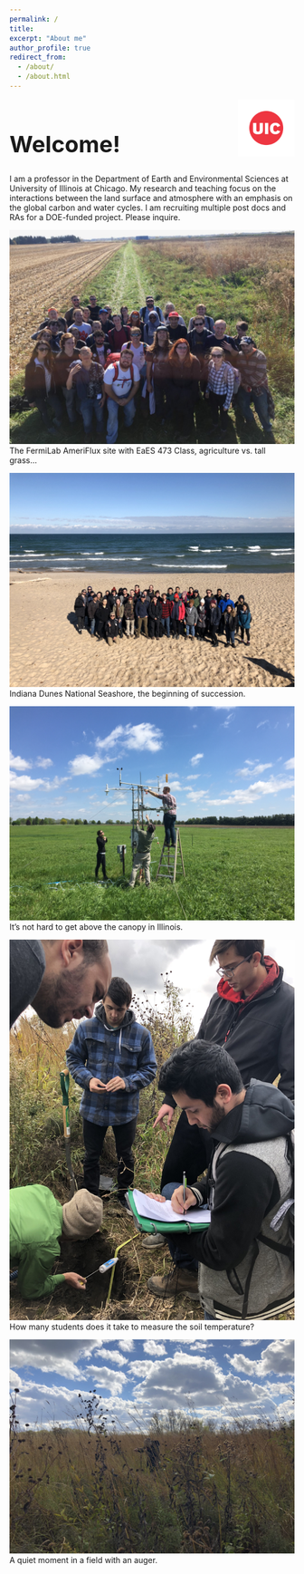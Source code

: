 ```yaml
---
permalink: /
title:
excerpt: "About me"
author_profile: true
redirect_from: 
  - /about/
  - /about.html
---
```


<div style="display: flex; align-items: center; justify-content: space-between; margin-bottom: 2em;">
  <h1 style="font-size: 40px; font-weight: bold; margin-bottom: 0; margin-right: 20px;">Welcome!</h1>
  <img src="https://github.com/Kaludii/mberk.github.io/blob/master/images/main/CAMP.CIRC_.SM_.RED_-300x300.png?raw=true" alt="UIC Logo" style="height: 100px; width: auto;">
</div>

I am a professor in the Department of Earth and Environmental Sciences at University of Illinois at Chicago. My research and teaching focus on the interactions between the land surface and atmosphere with an emphasis on the global carbon and water cycles. I am recruiting multiple post docs and RAs for a DOE-funded project. Please inquire.

![FermiLab AmeriFlux Site](https://github.com/Kaludii/mberk.github.io/blob/master/images/main/xid-53617990_2-1024x768.jpg?raw=true) The FermiLab AmeriFlux site with EaES 473 Class, agriculture vs. tall grass…

![Indiana Dunes National Seashore](https://github.com/Kaludii/mberk.github.io/blob/master/images/main/IMG_0185.jpg?raw=true)Indiana Dunes National Seashore, the beginning of succession.

![Above the canopy in Illinois](https://github.com/Kaludii/mberk.github.io/blob/master/images/main/IMG_3044.jpg?raw=true) It’s not hard to get above the canopy in Illinois.

![Soil temperature measurement](https://github.com/Kaludii/mberk.github.io/blob/master/images/main/IMG_0200-e1541525895314.jpg?raw=true) How many students does it take to measure the soil temperature?

![Field with an auger](https://github.com/Kaludii/mberk.github.io/blob/master/images/main/IMG_0191.jpg?raw=true) A quiet moment in a field with an auger.
